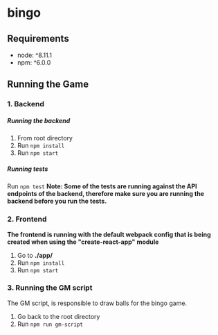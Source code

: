 # bingo
## Requirements
* node: ^8.11.1
* npm: ^6.0.0

## Running the Game
### 1. Backend
##### Running the backend
1. From root directory
2. Run `npm install`
3. Run `npm start`

##### Running tests
Run `npm test`
**Note: Some of the tests are running against the API endpoints of the backend, therefore make sure you are running the backend before you run the tests.**

### 2. Frontend
**The frontend is running with the default webpack config that is being created when using the  "create-react-app" module**
1. Go to **./app/**
2. Run `npm install`
3. Run `npm start`

### 3. Running the GM script
The GM script, is responsible to draw balls for the bingo game.
1. Go back to the root directory
1. Run `npm run gm-script`

